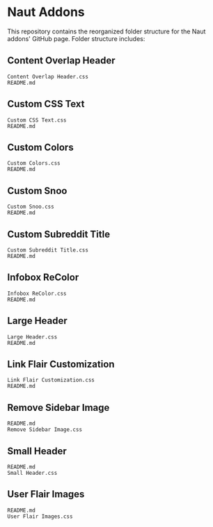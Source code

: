 # Naut Addons
This repository contains the reorganized folder structure for the Naut addons' GitHub page. Folder structure includes:

Content Overlap Header
---
    Content Overlap Header.css
    README.md
Custom CSS Text
---
    Custom CSS Text.css
    README.md
Custom Colors
---
    Custom Colors.css
    README.md
Custom Snoo
---
    Custom Snoo.css
    README.md
Custom Subreddit Title
---
    Custom Subreddit Title.css
    README.md
Infobox ReColor
---
    Infobox ReColor.css
    README.md
Large Header
---
    Large Header.css
    README.md
Link Flair Customization
---
    Link Flair Customization.css
    README.md
Remove Sidebar Image
---
    README.md
    Remove Sidebar Image.css
Small Header
---
    README.md
    Small Header.css
User Flair Images
---
    README.md
    User Flair Images.css
